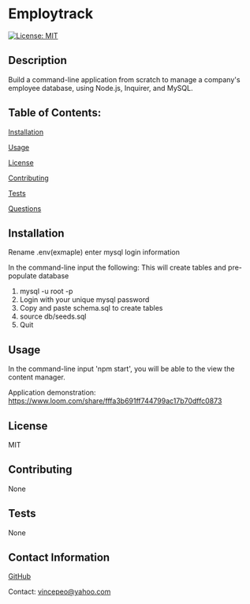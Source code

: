 
# Employtrack
[![License: MIT](https://img.shields.io/badge/License-MIT-yellow.svg)](https://opensource.org/licenses/MIT)

## Description

Build a command-line application from scratch to manage a company's employee database, using Node.js, Inquirer, and MySQL.

## Table of Contents:

[Installation](#installation)

[Usage](#usage)

[License](#license)

[Contributing](#contributing)

[Tests](#tests)

[Questions](#contact-information)

## Installation

Rename .env(exmaple) enter mysql login information

In the command-line input the following:
This will create tables and pre-populate database

1. mysql -u root -p
2. Login with your unique mysql password
3. Copy and paste schema.sql to create tables 
4. source db/seeds.sql
5. Quit

## Usage

In the command-line input 'npm start', you will be able to the view the content manager.

Application demonstration:
https://www.loom.com/share/fffa3b691ff744799ac17b70dffc0873

## License

MIT

## Contributing

None

## Tests

None

## Contact Information

[GitHub](https://github.com/Vin7ag3)

Contact: vincepeo@yahoo.com
